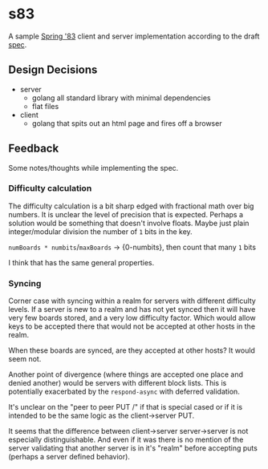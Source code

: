 # s83

A sample [Spring '83](https://www.robinsloan.com/lab/specifying-spring-83/)
client and server implementation according to the draft
[spec](https://github.com/robinsloan/spring-83-spec/blob/main/draft-20220609.md).

## Design Decisions

- server
  - golang all standard library with minimal dependencies
  - flat files
- client
  - golang that spits out an html page and fires off a browser

## Feedback

Some notes/thoughts while implementing the spec.

### Difficulty calculation

The difficulty calculation is a bit sharp edged with fractional math over big
numbers. It is unclear the level of precision that is expected.  Perhaps
a solution would be something that doesn't involve floats. Maybe just plain
integer/modular division the number of `1` bits in the key.

`numBoards * numbits`/`maxBoards` -> {0-numbits}, then count that many `1` bits

I think that has the same general properties.

### Syncing

Corner case with syncing within a realm for servers with different difficulty
levels. If a server is new to a realm and has not yet synced then it will have
very few boards stored, and a very low difficulty factor. Which would allow keys
to be accepted there that would not be accepted at other hosts in the realm.

When these boards are synced, are they accepted at other hosts? It would seem
not.

Another point of divergence (where things are accepted one place and denied
another) would be servers with different block lists. This is potentially
exacerbated by the `respond-async` with deferred validation.

It's unclear on the "peer to peer PUT /<key>" if that is special cased or if it
is intended to be the same logic as the client->server PUT.

It seems that the difference between client->server server->server is not
especially distinguishable. And even if it was there is no mention of the server
validating that another server is in it's "realm" before accepting puts (perhaps
a server defined behavior). 
